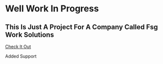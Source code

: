 # Well Work In Progress 

## This Is Just A Project For A Company Called Fsg Work Solutions
[Check It Out]("https://pps.whatsapp.net/v/t61.24694-24/187700676_439715947737798_8612143741890797580_n.jpg?stp=dst-jpg_s96x96&ccb=11-4&oh=01_AdTCKJAglVucAw7FI_2Rs2Z9CaVdaLRESKnFwgHl2X7fNw&oe=63A22016")



Added Support